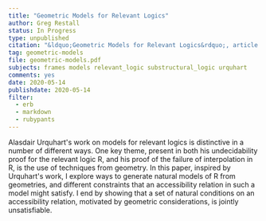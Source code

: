 ```yaml
---
title: "Geometric Models for Relevant Logics"
author: Greg Restall
status: In Progress
type: unpublished
citation: "&ldquo;Geometric Models for Relevant Logics&rdquo;, article in progress"
tag: geometric-models
file: geometric-models.pdf
subjects: frames models relevant_logic substructural_logic urquhart
comments: yes
date: 2020-05-14
publishdate: 2020-05-14
filter:
  - erb
  - markdown
  - rubypants
---
```

Alasdair Urquhart's work on models for relevant logics is distinctive in a number of different ways. One key theme, present in both his undecidability proof for the relevant logic R, and his proof of the failure of interpolation in R, is the use of techniques from geometry. In this paper, inspired by Urquhart's work, I explore ways to generate natural models of R from geometries, and different constraints that an accessibility relation in such a model might satisfy. I end by showing that a set of natural conditions on an accessibility relation, motivated by geometric considerations, is jointly unsatisfiable.